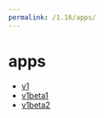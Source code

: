 ```yaml
---
permalink: /1.16/apps/
---
```


# apps



* [v1](v1/index.md)
* [v1beta1](v1beta1/index.md)
* [v1beta2](v1beta2/index.md)